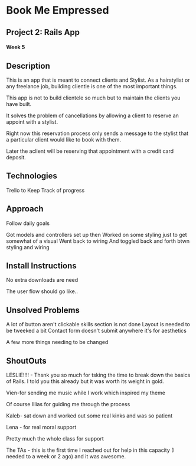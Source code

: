 # Book Me Empressed


## Project 2: Rails App

#### Week 5

## Description

This is an app that is meant to connect clients and Stylist.
As a hairstylist or any freelance job, building clientle is one of 
the most important things. 

This app is not to build clientele so much but to maintain the clients 
you have built.

It solves the problem of cancellations by allowing a client to reserve
an appoint with a stylist.

Right now this reservation process only sends a message to the stylist
that a particular client would like to book with them.

Later the aclient will be reserving that appointment with a credit
card deposit.

##  Technologies

Trello to Keep Track of progress


## Approach 

Follow daily goals

Got models and controllers set up then 
Worked on some styling just to get somewhat of a visual
Went back to wiring
And toggled back and forth btwn styling and wiring

##  Install Instructions

No extra downloads are need

The user flow should go like..


## Unsolved Problems 

A lot of button aren't clickable
skills section is not done
Layout is needed to be tweeked a bit
Contact form doesn't submit anywhere it's for aesthetics

A few more things needing to be changed 

## ShoutOuts

LESLIE!!!! - Thsnk you so much for tsking the time to break down the basics of Rails.
I told you this already but it was worth its weight in gold.

Vien-for sending me music while I work which inspired my theme

Of course Illias for guiding me through the process

Kaleb- sat down and worked out some real kinks and was so patient

Lena - for real moral support 


Pretty much the whole class for support 


The TAs - this is the first time I reached out for help in this capacity (I needed to a week or 2 ago) and it was awesome.
